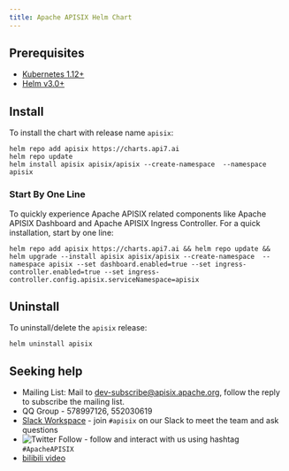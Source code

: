 ```yaml
---
title: Apache APISIX Helm Chart
---
```


<!--
#
# Licensed to the Apache Software Foundation (ASF) under one or more
# contributor license agreements.  See the NOTICE file distributed with
# this work for additional information regarding copyright ownership.
# The ASF licenses this file to You under the Apache License, Version 2.0
# (the "License"); you may not use this file except in compliance with
# the License.  You may obtain a copy of the License at
#
#     http://www.apache.org/licenses/LICENSE-2.0
#
# Unless required by applicable law or agreed to in writing, software
# distributed under the License is distributed on an "AS IS" BASIS,
# WITHOUT WARRANTIES OR CONDITIONS OF ANY KIND, either express or implied.
# See the License for the specific language governing permissions and
# limitations under the License.
#
-->

## Prerequisites

- [Kubernetes 1.12+](https://kubernetes.io/docs/setup/)
- [Helm v3.0+](https://helm.sh/docs/intro/quickstart/#install-helm)

## Install

To install the chart with release name `apisix`:

```shell
helm repo add apisix https://charts.api7.ai
helm repo update
helm install apisix apisix/apisix --create-namespace  --namespace apisix
```

### Start By One Line

To quickly experience Apache APISIX related components like Apache APISIX Dashboard and Apache APISIX Ingress Controller. For a quick installation, start by one line:

```shell
helm repo add apisix https://charts.api7.ai && helm repo update && helm upgrade --install apisix apisix/apisix --create-namespace  --namespace apisix --set dashboard.enabled=true --set ingress-controller.enabled=true --set ingress-controller.config.apisix.serviceNamespace=apisix
```

## Uninstall

To uninstall/delete the `apisix` release:

```shell
helm uninstall apisix
```

## Seeking help

- Mailing List: Mail to dev-subscribe@apisix.apache.org, follow the reply to subscribe the mailing list.
- QQ Group - 578997126, 552030619
- [Slack Workspace](http://s.apache.org/slack-invite) - join `#apisix` on our Slack to meet the team and ask questions
- ![Twitter Follow](https://img.shields.io/twitter/follow/ApacheAPISIX?style=social) - follow and interact with us using hashtag `#ApacheAPISIX`
- [bilibili video](https://space.bilibili.com/551921247)

